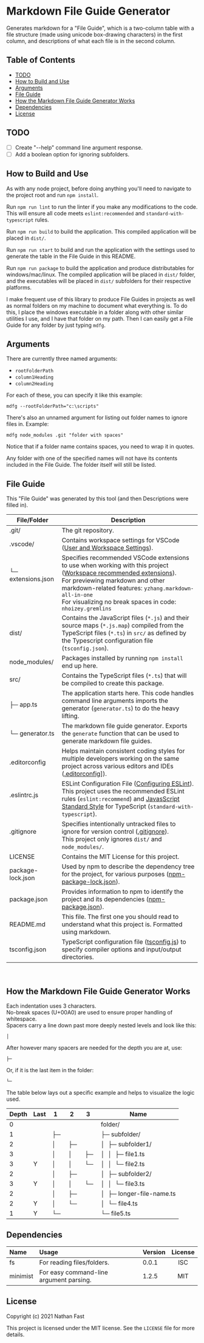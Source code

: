 # Markdown File Guide Generator  <!-- omit in toc -->

Generates markdown for a \"File Guide\", which is a two-column table with a file structure (made using unicode box-drawing characters) in the first column, and descriptions of what each file is in the second column.

## Table of Contents  <!-- omit in toc -->
- [TODO](#todo)
- [How to Build and Use](#how-to-build-and-use)
- [Arguments](#arguments)
- [File Guide](#file-guide)
- [How the Markdown File Guide Generator Works](#how-the-markdown-file-guide-generator-works)
- [Dependencies](#dependencies)
- [License](#license)

## TODO

 - [ ] Create "--help" command line argument response.
 - [ ] Add a boolean option for ignoring subfolders.
 
## How to Build and Use

As with any node project, before doing anything you'll need to navigate to the project root and run `npm install`.

Run `npm run lint` to run the linter if you make any modifications to the code. This will ensure all code meets `eslint:recommended` and `standard-with-typescript` rules.

Run `npm run build` to build the application. This compiled application will be placed in `dist/`.  

Run `npm run start` to build and run the application with the settings used to generate the table in the File Guide in this README.

Run `npm run package` to build the application and produce distributables for windows/mac/linux. The compiled application will be placed in `dist/` folder, and the executables will be placed in `dist/` subfolders for their respective platforms.

I make frequent use of this library to produce File Guides in projects as well as normal folders on my machine to document what everything is. To do this, I place the windows executable in a folder along with other similar utilities I use, and I have that folder on my path. Then I can easily get a File Guide for any folder by just typing `mdfg`.

## Arguments

There are currently three named arguments:
- `rootFolderPath`
- `column1Heading`
- `column2Heading`

For each of these, you can specify it like this example: 
```
mdfg --rootFolderPath="c:\scripts"
```

There's also an unnamed argument for listing out folder names to ignore files in. Example:
```
mdfg node_modules .git "folder with spaces"
```
Notice that if a folder name contains spaces, you need to wrap it in quotes.  

Any folder with one of the specified names will not have its contents included in the File Guide. The folder itself will still be listed.

## File Guide

This "File Guide" was generated by this tool (and then Descriptions were filled in).

| File/Folder                       | Description |
|-----------------------------------|-------------|
| .git/                             | The git repository. |
| .vscode/                          | Contains workspace settings for VSCode ([User and Workspace Settings](https://code.visualstudio.com/docs/getstarted/settings)). |
| └─ extensions.json<br/><br/><br/> | Specifies recommended VSCode extensions to use when working with this project ([Workspace recommended extensions](https://code.visualstudio.com/docs/editor/extension-gallery#_workspace-recommended-extensions)).<br />For previewing markdown and other markdown-related features: `yzhang.markdown-all-in-one`<br />For visualizing no break spaces in code: `nhoizey.gremlins` |
| dist/                             | Contains the JavaScript files (`*.js`) and their source maps (`*.js.map`) compiled from the TypeScript files (`*.ts`) in `src/` as defined by the Typescript configuration file (`tsconfig.json`). |
| node_modules/                     | Packages installed by running `npm install` end up here. |
| src/                              | Contains the TypeScript files (`*.ts`) that will be compiled to create this package. |
| ├─ app.ts                         | The application starts here. This code handles command line arguments imports the generator (`generator.ts`) to do the heavy lifting. |
| └─ generator.ts                   | The markdown file guide generator. Exports the `generate` function that can be used to generate markdown file guides. |
| .editorconfig                     | Helps maintain consistent coding styles for multiple developers working on the same project across various editors and IDEs ([.editorconfig](https://editorconfig.org/)]). |
| .eslintrc.js<br/><br/>            | ESLint Configuration File ([Configuring ESLint](https://eslint.org/docs/user-guide/configuring#configuration-file-formats)).<br/>This project uses the recommended ESLint rules (`eslint:recommend`) and [JavasScript Standard Style](https://standardjs.com/) for TypeScript (`standard-with-typescript`). |
| .gitignore<br/><br/>              | Specifies intentionally untracked files to ignore for version control ([.gitignore](https://git-scm.com/docs/gitignore)).<br />This project only ignores `dist/` and `node_modules/`. |
| LICENSE                           | Contains the MIT License for this project. |
| package-lock.json                 | Used by npm to describe the dependency tree for the project, for various purposes ([npm-package-lock.json](https://docs.npmjs.com/configuring-npm/package-lock-json.html)). |
| package.json                      | Provides information to npm to identify the project and its dependencies ([npm-package.json](https://docs.npmjs.com/configuring-npm/package-json.html)). |
| README.md                         | This file. The first one you should read to understand what this project is. Formatted using markdown. |
| tsconfig.json                     | TypeScript configuration file ([tsconfig.js](https://www.typescriptlang.org/tsconfig)) to specify compiler options and input/output directories. |

<br />

## How the Markdown File Guide Generator Works

Each indentation uses 3 characters.  
No-break spaces (U+00A0) are used to ensure proper handling of whitespace.  
Spacers carry a line down past more deeply nested levels and look like this:  
```
│  
```
After however many spacers are needed for the depth you are at, use:
```
├─   
```
Or, if it is the last item in the folder:
```
└─   
```

The table below lays out a specific example and helps to visualize the logic used.

| Depth | Last |  1    |  2    |  3    | Name                      |
|-------|------|-------|-------|-------|---------------------------|
| 0     |      |       |       |       | folder/                   |
| 1     |      |  ├─   |       |       | ├─ subfolder/             |
| 2     |      |  │    |  ├─   |       | │  ├─ subfolder1/         |
| 3     |      |  │    |  │    |  ├─   | │  │  ├─ file1.ts         |
| 3     |  Y   |  │    |  │    |  └─   | │  │  └─ file2.ts         |
| 2     |      |  │    |  ├─   |       | │  ├─ subfolder2/         |
| 3     |  Y   |  │    |  │    |  └─   | │  │  └─ file3.ts         |
| 2     |      |  │    |  ├─   |       | │  ├─ longer-file-name.ts |
| 2     |  Y   |  │    |  └─   |       | │  └─ file4.ts            |
| 1     |  Y   |  └─   |       |       | └─ file5.ts               |

## Dependencies

| Name                                | Usage                                   | Version | License      |
| :---------------------------------- | :-------------------------------------- | :------ | :----------: |
| fs                                  | For reading files/folders.              | 0.0.1   | ISC          |
| minimist                            | For easy command-line argument parsing. | 1.2.5   | MIT          |

## License

Copyright (c) 2021 Nathan Fast

This project is licensed under the MIT license. See the `LICENSE` file for more details.